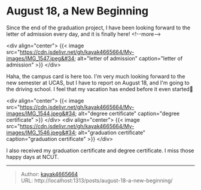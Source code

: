 # August 18, a New Beginning

Since the end of the graduation project, I have been looking forward to the letter of admission every day, and it is finally here!
&lt;!--more--&gt;

&lt;div align=&#34;center&#34;&gt;
{{&lt; image src=&#34;https://cdn.jsdelivr.net/gh/kayak4665664/My-images/IMG_1547.jpeg&#34; alt=&#34;letter of admission&#34; caption=&#34;letter of admission&#34; &gt;}}
&lt;/div&gt;

Haha, the campus card is here too. I&#39;m very much looking forward to the new semester at UCAS, but I have to report on August 18, and I&#39;m going to the driving school. I feel that my vacation has ended before it even started🥹

&lt;div align=&#34;center&#34;&gt;
{{&lt; image src=&#34;https://cdn.jsdelivr.net/gh/kayak4665664/My-images/IMG_1544.jpeg&#34; alt=&#34;degree certificate&#34; caption=&#34;degree certificate&#34; &gt;}}
&lt;/div&gt;
&lt;div align=&#34;center&#34;&gt;
{{&lt; image src=&#34;https://cdn.jsdelivr.net/gh/kayak4665664/My-images/IMG_1546.jpeg&#34; alt=&#34;graduation certificate&#34; caption=&#34;graduation certificate&#34; &gt;}}
&lt;/div&gt;

I also received my graduation certificate and degree certificate. I miss those happy days at NCUT.

---

> Author: [kayak4665664](https://github.com/kayak4665664)  
> URL: http://localhost:1313/posts/august-18-a-new-beginning/  

